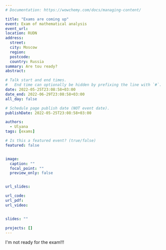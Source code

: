 ```yaml
---
# Documentation: https://wowchemy.com/docs/managing-content/

title: "Exams are coming up"
event: Exam of mathematical analysis
event_url:
location: RUDN
address:
  street: 
  city: Moscow
  region:
  postcode:
  country: Russia
summary: Are tou ready?
abstract:

# Talk start and end times.
#   End time can optionally be hidden by prefixing the line with `#`.
date: 2022-05-25T23:08:58+03:00
date_end: 2022-06-29T23:08:58+03:00
all_day: false

# Schedule page publish date (NOT event date).
publishDate: 2022-05-25T23:08:58+03:00

authors: 
  - Ulyana
tags: [exams]

# Is this a featured event? (true/false)
featured: false


image:
  caption: ""
  focal_point: ""
  preview_only: false


url_slides:

url_code:
url_pdf:
url_video:


slides: ""

projects: []
---
```


I'm not ready for the exam!!!
